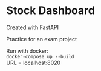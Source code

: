 # Stock Dashboard
Created with FastAPI

Practice for an exam project

Run with docker:  
```docker-compose up --build```  
URL = localhost:8020
